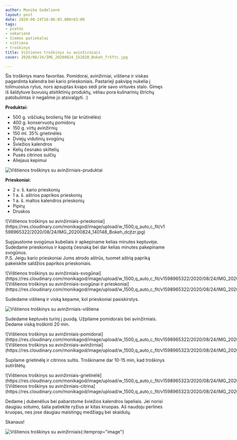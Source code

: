 ```yaml
---
author: Monika Godelienė
layout: post
date: 2020-08-24T16:06:03.000+03:00
tags:
- pietūs
- vakarienė
- žiemos patiekalai
- vištiena
- troškinys
title: Vištienos troškinys su avinžirniais
cover: 2020/08/24/IMG_20200824_152820_Bokeh_fr5ftc.jpg

---
```

Šis troškinys mano favoritas. Pomidorai, avinžirniai, vištiena ir viskas pagardinta kalendra bei kario prieskoniais. Pastarieji pakvipę nukelia į tolimuosius rytus, nors apsuptas kvapo sėdi prie savo virtuvės stalo.  Gimęs iš šaldytuve buvusių atsitiktinių produktų, vėliau pora kulinarinių štrichų patobulintas ir negalime jo atsivalgyti. :)

**Produktai:**

* <span itemprop="recipeIngredient">500 g. viščiukų broilerių filė (ar krūtinėlės)</span>
* <span itemprop="recipeIngredient">400 g. konservuotų pomidorų</span>
* <span itemprop="recipeIngredient">150 g. virtų avinžirnių</span>
* <span itemprop="recipeIngredient">150 ml. 35% grietinėlės</span>
* <span itemprop="recipeIngredient">Dviejų vidutinių svogūnų</span>
* <span itemprop="recipeIngredient">Šviežios kalendros</span>
* <span itemprop="recipeIngredient">Kelių česnako skiltelių</span>
* <span itemprop="recipeIngredient">Pusės citrinos sulčių</span>
* <span itemprop="recipeIngredient">Aliejaus kepimui</span>

![Vištienos troškinys su avinžirniais-pruduktai](https://res.cloudinary.com/monikagod/image/upload/w_1500,q_auto,c_fit/v1598965322/2020/08/24/IMG_20200824_141640_Bokeh_p0oz2u.jpg)

**Prieskoniai:**

* <span itemprop="recipeIngredient">2 v. š. kario prieskonių</span>
* <span itemprop="recipeIngredient">1 a. š. aštrios paprikos prieskonių</span>
* <span itemprop="recipeIngredient">1 a. š. maltos kalendros prieskonių</span>
* <span itemprop="recipeIngredient">Pipirų</span>
* <span itemprop="recipeIngredient">Druskos</span>

<div itemprop="recipeInstructions" markdown="1">
![Vištienos troškinys su avinžirniais-prieskoniai](https://res.cloudinary.com/monikagod/image/upload/w_1500,q_auto,c_fit/v1598965322/2020/08/24/IMG_20200824_140148_Bokeh_dcjtzr.jpg)

Supjaustome svogūnus kubeliais ir apkepiname kelias minutes keptuvėje. Sudedame prieskonius ir kapotą česnaką bei dar kelias minutes pakepiname svogūnus.  
P.S. Jeigu kario prieskoniai Jums atrodo aštrūs, tuomet aštrią papriką pakeiskite saldžios paprikos prieskoniais.

<div class="row">
<div class="six columns" markdown="1">
![Vištienos troškinys su avinžirniais-svogūnai](https://res.cloudinary.com/monikagod/image/upload/w_1500,q_auto,c_fit/v1598965322/2020/08/24/IMG_20200824_142727_Bokeh_ytaxhz.jpg)
</div>
<div class="six columns" markdown="1">
![Vištienos troškinys su avinžirniais-svogūnai ir prieskoniai](https://res.cloudinary.com/monikagod/image/upload/w_1500,q_auto,c_fit/v1598965322/2020/08/24/IMG_20200824_142834_Bokeh_x3iaub.jpg)
</div>
</div>

Sudedame vištieną ir viską kepame, kol prieskoniai pasiskirstys.

![Vištienos troškinys su avinžirniais-vištiena](https://res.cloudinary.com/monikagod/image/upload/w_1500,q_auto,c_fit/v1598965322/2020/08/24/IMG_20200824_143024_Bokeh_hx4yil.jpg)

Sudedame keptuvės turinį į puodą. Užpilame pomidorais bei avinžirniais. Dedame viską troškinti 20 min.

<div class="row">
<div class="six columns" markdown="1">
![Vištienos troškinys su avinžirniais-pomidorai](https://res.cloudinary.com/monikagod/image/upload/w_1500,q_auto,c_fit/v1598965322/2020/08/24/IMG_20200824_143359_Bokeh_xi7af1.jpg)
</div>
<div class="six columns" markdown="1">
![Vištienos troškinys su avinžirniais-avinžirniai](https://res.cloudinary.com/monikagod/image/upload/w_1500,q_auto,c_fit/v1598965323/2020/08/24/IMG_20200824_143509_Bokeh_ml65cy.jpg)
</div>
</div>

Supilame grietinėlę ir citrinos sultis. Troškiname dar 10-15 min, kad troškinys sutirštėtų.

<div class="row">
<div class="six columns" markdown="1">
![Vištienos troškinys su avinžirniais-grietinėlė](https://res.cloudinary.com/monikagod/image/upload/w_1500,q_auto,c_fit/v1598965323/2020/08/24/IMG_20200824_145759_Bokeh_d4xhbl.jpg)
</div>
<div class="six columns" markdown="1">
![Vištienos troškinys su avinžirniais-citrina](https://res.cloudinary.com/monikagod/image/upload/w_1500,q_auto,c_fit/v1598965323/2020/08/24/IMG_20200824_145820_Bokeh_rdnuxz.jpg)
</div>
</div>

Dedame į dubenėlius bei pabarstome šviežios kalendros lapeliais. Jei norisi daugiau sotumo, šalia patiekite ryžius ar kitas kruopas. Aš naudoju perlines kruopas, nes jose daugiau maistingų medžiagų bei skaidulų.
</div>

Skanaus!

![Vištienos troškinys su avinžirniais](https://res.cloudinary.com/monikagod/image/upload/w_1500,q_auto,c_fit/v1598965321/2020/08/24/IMG_20200824_152820_Bokeh_fr5ftc.jpg){:itemprop="image"}
